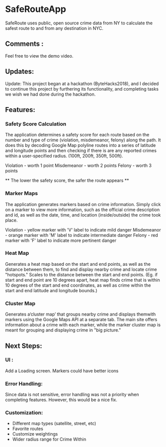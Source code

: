 # SafeRouteApp
SafeRoute uses public, open source crime data from NY to calculate the safest route to and from any destination in NYC. 

## Comments : 
Feel free to view the demo video.

## Updates:
Update: This project began at a hackathon (ByteHacks2018), and I decided to continue this project by furthering its functionality, and completing tasks we wish we had done during the hackathon. 

## Features:

### Safety Score Calculation
The application determines a safety score for each route based on the number and type of crime (violation, misdemeanor, felony) along the path. It does this by decoding Google Map polyline routes into a series of latitude and longitude points and then checking if there is are any reported crimes within a user-specified radius. (100ft, 200ft, 350ft, 500ft). 

Violation  - worth 1 point
Misdemeanor - worth 2 points
Felony - worth 3 points

** The lower the safety score, the safer the route appears **

### Marker Maps
The application generates markers based on crime information. Simply click on a marker to view more information, such as the official crime description and id, as well as the date, time, and location (inside/outside) the crime took place.

Violation  - yellow marker with 'V' label to indicate mild danger
Misdemeanor - orange marker with 'M' label to indicate intermediate danger
Felony - red marker with 'F' label to indicate more pertinent danger

### Heat Map
Generates a heat map based on the start and end points, as well as the distance between them, to find and display nearby crime and locate crime "hotspots." Scales to the distance between the start and end points.
(Eg. if start and end point are 10 degrees apart, heat map finds crime that is within 10 degrees of the start and end coordinates, as well as crime within the start and end latitude and longitude bounds.)

### Cluster Map
Generates a‘cluster map’ that groups nearby crime and displays themwith markers using the Google Maps API at a separate tab. The main site offers information about a crime with each marker, while the marker cluster map is meant for grouping and displaying crime in "big picture."

## Next Steps:
### UI :
Add a Loading screen. Markers could have better icons
### Error Handling:
Since data is not sensitive, error handling was not a priority when completing features. However, this would be a nice fix.
### Customization:
+ Different map types (satellite, street, etc)
+ Favorite routes
+ Customize weightings
+ Wider radius range for Crime Within
